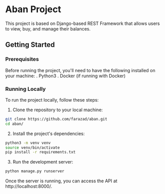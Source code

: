 # Aban Project
This project is based on Django-based REST Framework that allows users to view, buy, and manage their balances.

## Getting Started
### Prerequisites
Before running the project, you'll need to have the following installed on your machine:
. Python3
. Docker (if running with Docker)

### Running Locally
To run the project locally, follow these steps:

1. Clone the repository to your local machine:
```bash
git clone https://github.com/farazad/aban.git
cd aban/
```
2. Install the project's dependencies:
```bash
python3 -m venv venv
source venv/bin/activate
pip install -r requirements.txt
```

3. Run the development server:
```bash
python manage.py runserver
```
Once the server is running, you can access the API at http://localhost:8000/.
